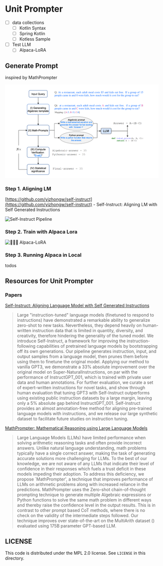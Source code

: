 # Unit Prompter

- [ ] data collections
    - [ ] Kotlin Syntax
    - [ ] Spring Kotlin
    - [ ] Kotless Sample
- [ ] Test LLM
    - [ ] Alpaca-LoRA

## Generate Prompt

inspired by MathPrompter 

![Math Prompter](resouces/math-prompter.png)

### Step 1. Aligning LM

[https://github.com/yizhongw/self-instruct](https://github.com/yizhongw/self-instruct) - Self-Instruct: Aligning LM with
Self Generated Instructions

![Self-Instruct Pipeline](https://github.com/yizhongw/self-instruct/blob/main/docs/pipeline.JPG)

### Step 2. Train with Alpaca Lora

![🦙🌲🤏 Alpaca-LoRA](https://github.com/tloen/alpaca-lora)

### Step 3. Running Alpaca in Local

todos

## Resources for Unit Prompter

### Papers

[Self-Instruct: Aligning Language Model with Self Generated Instructions](https://arxiv.org/abs/2212.10560)

> Large "instruction-tuned" language models (finetuned to respond to instructions) have demonstrated a remarkable
> ability to generalize zero-shot to new tasks. Nevertheless, they depend heavily on human-written instruction data that
> is limited in quantity, diversity, and creativity, therefore hindering the generality of the tuned model. We introduce
> Self-Instruct, a framework for improving the instruction-following capabilities of pretrained language models by
> bootstrapping off its own generations. Our pipeline generates instruction, input, and output samples from a language
> model, then prunes them before using them to finetune the original model. Applying our method to vanilla GPT3, we
> demonstrate a 33% absolute improvement over the original model on Super-NaturalInstructions, on par with the
> performance
> of InstructGPT_001, which is trained with private user data and human annotations. For further evaluation, we curate a
> set of expert-written instructions for novel tasks, and show through human evaluation that tuning GPT3 with
> Self-Instruct outperforms using existing public instruction datasets by a large margin, leaving only a 5% absolute gap
> behind InstructGPT_001. Self-Instruct provides an almost annotation-free method for aligning pre-trained language
> models
> with instructions, and we release our large synthetic dataset to facilitate future studies on instruction tuning.

[MathPrompter: Mathematical Reasoning using Large Language Models](https://paperswithcode.com/paper/mathprompter-mathematical-reasoning-using)

> Large Language Models (LLMs) have limited performance when solving arithmetic reasoning tasks and often provide
> incorrect answers. Unlike natural language understanding, math problems typically have a single correct answer, making
> the task of generating accurate solutions more challenging for LLMs. To the best of our knowledge, we are not aware of
> any LLMs that indicate their level of confidence in their responses which fuels a trust deficit in these models impeding
> their adoption. To address this deficiency, we propose `MathPrompter', a technique that improves performance of LLMs on
> arithmetic problems along with increased reliance in the predictions. MathPrompter uses the Zero-shot chain-of-thought
> prompting technique to generate multiple Algebraic expressions or Python functions to solve the same math problem in
> different ways and thereby raise the confidence level in the output results. This is in contrast to other prompt based
> CoT methods, where there is no check on the validity of the intermediate steps followed. Our technique improves over
> state-of-the-art on the MultiArith dataset () evaluated using 175B parameter GPT-based LLM. 

## LICENSE

This code is distributed under the MPL 2.0 license. See `LICENSE` in this directory.
